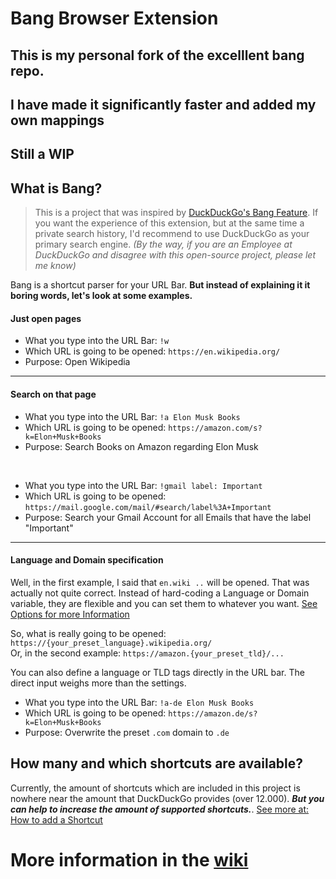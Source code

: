 # Bang Browser Extension




## This is my personal fork of the excelllent bang repo.
## I have made it significantly faster and added my own mappings
## Still a WIP







## What is Bang?

> This is a project that was inspired by [DuckDuckGo's Bang Feature](https://duckduckgo.com/bang). If you want the experience of this extension, but at the same time a private search history, I'd recommend to use DuckDuckGo as your primary search engine. _(By the way, if you are an Employee at DuckDuckGo and disagree with this open-source project, please let me know)_

Bang is a shortcut parser for your URL Bar. **But instead of explaining it it boring words, let's look at some examples.**

#### Just open pages

- What you type into the URL Bar: `!w`
- Which URL is going to be opened: `https://en.wikipedia.org/`
- Purpose: Open Wikipedia

---

#### Search on that page

- What you type into the URL Bar: `!a Elon Musk Books`
- Which URL is going to be opened: `https://amazon.com/s?k=Elon+Musk+Books`
- Purpose: Search Books on Amazon regarding Elon Musk

<br/>

- What you type into the URL Bar: `!gmail label: Important`
- Which URL is going to be opened: `https://mail.google.com/mail/#search/label%3A+Important`
- Purpose: Search your Gmail Account for all Emails that have the label "Important"

---

#### Language and Domain specification

Well, in the first example, I said that `en.wiki ..` will be opened. That was actually not quite correct. Instead of hard-coding a Language or Domain variable, they are flexible and you can set them to whatever you want. [See Options for more Information](#options)

So, what is really going to be opened: `https://{your_preset_language}.wikipedia.org/` <br/>
Or, in the second example: `https://amazon.{your_preset_tld}/...`

You can also define a language or TLD tags directly in the URL bar. The direct input weighs more than the settings.

- What you type into the URL Bar: `!a-de Elon Musk Books`
- Which URL is going to be opened: `https://amazon.de/s?k=Elon+Musk+Books`
- Purpose: Overwrite the preset `.com` domain to `.de`

## How many and which shortcuts are available?

Currently, the amount of shortcuts which are included in this project is nowhere near the amount that DuckDuckGo provides (over 12.000). _**But you can help to increase the amount of supported shortcuts.**_. [See more at: How to add a Shortcut](#Contributing-shortcuts)

# More information in the [wiki](https://github.com/eykrehbein/bang/wiki/Installation)
